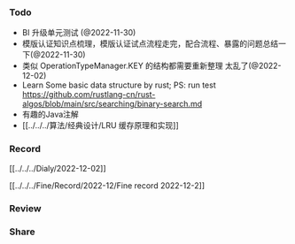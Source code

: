 
###  Todo
 - BI 升级单元测试 (@2022-11-30)
 - 模版认证知识点梳理，模版认证试点流程走完，配合流程、暴露的问题总结一下(@2022-11-30)
 - 类似 OperationTypeManager.KEY 的结构都需要重新整理 太乱了(@2022-12-02)
 - Learn Some basic data structure by rust; PS: run test https://github.com/rustlang-cn/rust-algos/blob/main/src/searching/binary-search.md
 - 有趣的Java注解
 - [[../../../算法/经典设计/LRU 缓存原理和实现]]



### Record

[[../../../Dialy/2022-12-02]]

[[../../../Fine/Record/2022-12/Fine record 2022-12-2]]

### Review



### Share
